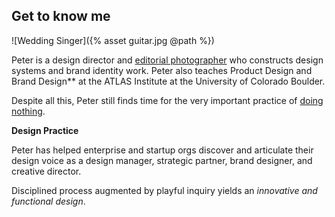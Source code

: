 ## Get to know me

![Wedding Singer]({% asset guitar.jpg @path %})

Peter is a design director and [editorial photographer](https://petermcewen.photos) who constructs design systems and brand identity work. Peter also teaches Product Design and Brand Design** at the ATLAS Institute at the University of Colorado Boulder.

Despite all this, Peter still finds time for the very important practice of [doing nothing](https://thefield.us).

**Design Practice**

Peter has helped enterprise and startup orgs discover and articulate their design voice as a design manager, strategic partner, brand designer, and creative director.

Disciplined process augmented by playful inquiry yields an _innovative and functional design_.
